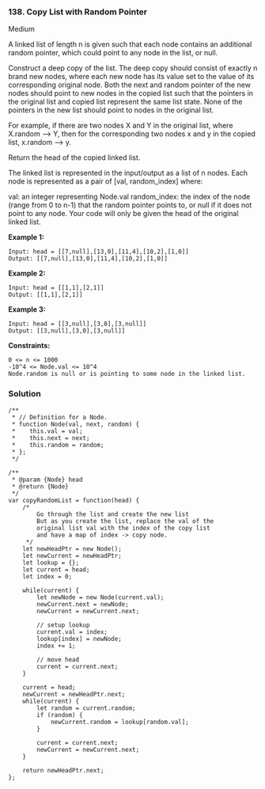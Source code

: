 ### 138. Copy List with Random Pointer
Medium

A linked list of length n is given such that each node contains an additional random pointer, which could point to any node in the list, or null.

Construct a deep copy of the list. The deep copy should consist of exactly n brand new nodes, where each new node has its value set to the value of its corresponding original node. Both the next and random pointer of the new nodes should point to new nodes in the copied list such that the pointers in the original list and copied list represent the same list state. None of the pointers in the new list should point to nodes in the original list.

For example, if there are two nodes X and Y in the original list, where X.random --> Y, then for the corresponding two nodes x and y in the copied list, x.random --> y.

Return the head of the copied linked list.

The linked list is represented in the input/output as a list of n nodes. Each node is represented as a pair of [val, random_index] where:

val: an integer representing Node.val
random_index: the index of the node (range from 0 to n-1) that the random pointer points to, or null if it does not point to any node.
Your code will only be given the head of the original linked list.

**Example 1:**
```
Input: head = [[7,null],[13,0],[11,4],[10,2],[1,0]]
Output: [[7,null],[13,0],[11,4],[10,2],[1,0]]
```

**Example 2:**
```
Input: head = [[1,1],[2,1]]
Output: [[1,1],[2,1]]
```

**Example 3:**
```
Input: head = [[3,null],[3,0],[3,null]]
Output: [[3,null],[3,0],[3,null]]
```

**Constraints:**
```
0 <= n <= 1000
-10^4 <= Node.val <= 10^4
Node.random is null or is pointing to some node in the linked list.
```

### Solution
```
/**
 * // Definition for a Node.
 * function Node(val, next, random) {
 *    this.val = val;
 *    this.next = next;
 *    this.random = random;
 * };
 */

/**
 * @param {Node} head
 * @return {Node}
 */
var copyRandomList = function(head) {
    /*
        Go through the list and create the new list
        But as you create the list, replace the val of the
        original list val with the index of the copy list
        and have a map of index -> copy node.
     */
    let newHeadPtr = new Node();
    let newCurrent = newHeadPtr;
    let lookup = {};
    let current = head;
    let index = 0;
    
    while(current) {
        let newNode = new Node(current.val);
        newCurrent.next = newNode;
        newCurrent = newCurrent.next;
        
        // setup lookup
        current.val = index;
        lookup[index] = newNode;
        index += 1;
        
        // move head
        current = current.next;
    }
    
    current = head;
    newCurrent = newHeadPtr.next;
    while(current) {
        let random = current.random;
        if (random) {
            newCurrent.random = lookup[random.val];    
        }
        
        current = current.next;
        newCurrent = newCurrent.next;
    }
    
    return newHeadPtr.next;
};
```
